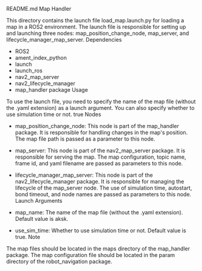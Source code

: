 README.md
Map Handler

This directory contains the launch file load_map.launch.py for loading a map in a ROS2 environment. The launch file is responsible for setting up and launching three nodes: map_position_change_node, map_server, and lifecycle_manager_map_server.
Dependencies

- ROS2
- ament_index_python
- launch
- launch_ros
- nav2_map_server
- nav2_lifecycle_manager
- map_handler package
Usage

To use the launch file, you need to specify the name of the map file (without the .yaml extension) as a launch argument. You can also specify whether to use simulation time or not.
true
Nodes

- map_position_change_node: This node is part of the map_handler package. It is responsible for handling changes in the map's position. The map file path is passed as a parameter to this node.

- map_server: This node is part of the nav2_map_server package. It is responsible for serving the map. The map configuration, topic name, frame id, and yaml filename are passed as parameters to this node.

- lifecycle_manager_map_server: This node is part of the nav2_lifecycle_manager package. It is responsible for managing the lifecycle of the map_server node. The use of simulation time, autostart, bond timeout, and node names are passed as parameters to this node.
Launch Arguments

- map_name: The name of the map file (without the .yaml extension). Default value is aksk.

- use_sim_time: Whether to use simulation time or not. Default value is true.
Note

The map files should be located in the maps directory of the map_handler package. The map configuration file should be located in the param directory of the robot_navigation package.